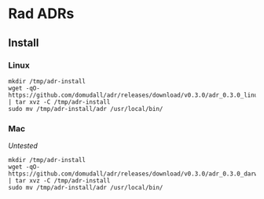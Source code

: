 # Rad ADRs

## Install

### Linux

```
mkdir /tmp/adr-install
wget -qO- https://github.com/domudall/adr/releases/download/v0.3.0/adr_0.3.0_linux_amd64.tar.gz | tar xvz -C /tmp/adr-install
sudo mv /tmp/adr-install/adr /usr/local/bin/
```

### Mac

_Untested_

```
mkdir /tmp/adr-install
wget -qO- https://github.com/domudall/adr/releases/download/v0.3.0/adr_0.3.0_darwin_amd64.tar.gz | tar xvz -C /tmp/adr-install
sudo mv /tmp/adr-install/adr /usr/local/bin/
```
